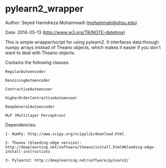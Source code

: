 pylearn2_wrapper
==============
Author: Seyed Hamidreza Mohammadi (mohammah@ohsu.edu)

Date: 2014-05-13 (http://www.w3.org/TR/NOTE-datetime)

This is simple wrapper/script for using pylearn2.
It interfaces data through numpy arrays instead of Theano objects, which makes it easier if you don't want to deal with Theano objects.

Contains the following classes:

    RegularAutoencoder  
  
    DenoisingAutoencoder
  
    ContractiveAutoencoer
  
    HigherOrderContractiveAutoencoer
  
    DeepGeneralAutoencoder
  
    MLP (Multilayer Perceptron)
  
  
Dependencies:

    1- NumPy: http://www.scipy.org/scipylib/download.html

    2- Theano (bleeding-edge version): http://deeplearning.net/software/theano/install.html#bleeding-edge-install-instructions

    3- Pylearn2: http://deeplearning.net/software/pylearn2/


